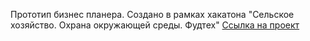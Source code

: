 Прототип бизнес планера. Создано в рамках хакатона "Сельское хозяйство. Охрана окружающей среды. Фудтех"
<a href="#">Cсылка на проект</a>